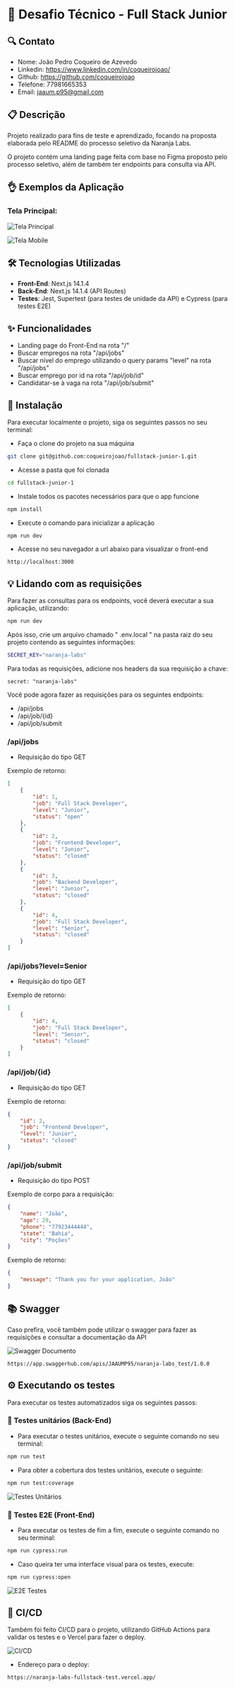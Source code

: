 # 🚀 Desafio Técnico - Full Stack Junior

## 🔍️ Contato

- Nome: João Pedro Coqueiro de Azevedo
- Linkedin: https://www.linkedin.com/in/coqueirojoao/
- Github: https://github.com/coqueirojoao
- Telefone: 77981665353
- Email: jaaum.p95@gmail.com

## 📋 Descrição
Projeto realizado para fins de teste e aprendizado, focando na proposta elaborada pelo README do processo seletivo da Naranja Labs.

O projeto contém uma landing page feita com base no Figma proposto pelo processo seletivo, além de também ter endpoints para consulta via API.

## 👌 Exemplos da Aplicação

### Tela Principal:

![Tela Principal](src/assets//readme/homepage.png)

![Tela Mobile](src/assets//readme/mobilepage.png)

## 🛠️ Tecnologias Utilizadas

- **Front-End**: Next.js 14.1.4
- **Back-End**: Next.js 14.1.4 (API Routes)
- **Testes**: Jest, Supertest (para testes de unidade da API) e Cypress (para testes E2E)

## ✨ Funcionalidades

- Landing page do Front-End na rota "/"
- Buscar empregos na rota "/api/jobs"
- Buscar nível do emprego utilizando o query params "level" na rota "/api/jobs"
- Buscar emprego por id na rota "/api/job/id"
- Candidatar-se à vaga na rota "/api/job/submit"


## 🔧 Instalação
Para executar localmente o projeto, siga os seguintes passos no seu terminal:

- Faça o clone do projeto na sua máquina

```bash
git clone git@github.com:coqueirojoao/fullstack-junior-1.git
```

- Acesse a pasta que foi clonada

```bash
cd fullstack-junior-1
```

- Instale todos os pacotes necessários para que o app funcione

```bash
npm install
```

- Execute o comando para inicializar a aplicação

```bash
npm run dev
```

- Acesse no seu navegador a url abaixo para visualizar o front-end 

```
http://localhost:3000
```

## 💡 Lidando com as requisições

Para fazer as consultas para os endpoints, você deverá executar a sua aplicação, utilizando:

```bash
npm run dev
```


Após isso, crie um arquivo chamado " .env.local " na pasta raiz do seu projeto contendo as seguintes informações:

```bash
SECRET_KEY="naranja-labs"
```

Para todas as requisições, adicione nos headers da sua requisição a chave:

```
secret: "naranja-labs"
```

Você pode agora fazer as requisições para os seguintes endpoints:

- /api/jobs
- /api/job/{id}
- /api/job/submit


### /api/jobs

- Requisição do tipo GET

Exemplo de retorno:

```json
[
    {
        "id": 1,
        "job": "Full Stack Developer",
        "level": "Junior",
        "status": "open"
    },
    {
        "id": 2,
        "job": "Frontend Developer",
        "level": "Junior",
        "status": "closed"
    },
    {
        "id": 3,
        "job": "Backend Developer",
        "level": "Junior",
        "status": "closed"
    },
    {
        "id": 4,
        "job": "Full Stack Developer",
        "level": "Senior",
        "status": "closed"
    }
]
```

### /api/jobs?level=Senior

- Requisição do tipo GET

Exemplo de retorno:

```json
[
    {
        "id": 4,
        "job": "Full Stack Developer",
        "level": "Senior",
        "status": "closed"
    }
]
```

### /api/job/{id}

- Requisição do tipo GET

Exemplo de retorno:

```json
{
    "id": 2,
    "job": "Frontend Developer",
    "level": "Junior",
    "status": "closed"
}
```

### /api/job/submit

- Requisição do tipo POST

Exemplo de corpo para a requisição:

```json
{
    "name": "João",
    "age": 29,
    "phone": "77923444444",
    "state": "Bahia",
    "city": "Poções"
}
```

Exemplo de retorno:

```json
{
    "message": "Thank you for your application, João"
}
```

## 📚 Swagger

Caso prefira, você também pode utilizar o swagger para fazer as requisições e consultar a documentação da API

![Swagger Documento](src/assets//readme/swaggerimg.png)

```
https://app.swaggerhub.com/apis/JAAUMP95/naranja-labs_test/1.0.0
```


## ⚙️ Executando os testes

Para executar os testes automatizados siga os seguintes passos:

### 🧪 Testes unitários (Back-End)
- Para executar o testes unitários, execute o seguinte comando no seu terminal:

```bash
npm run test
```

- Para obter a cobertura dos testes unitários, execute o seguinte:
```bash
npm run test:coverage
```

![Testes Unitários](src/assets//readme/unitcoverage.png)

### 🔩 Testes E2E (Front-End)

- Para executar os testes de fim a fim, execute o seguinte comando no seu terminal:

```bash
npm run cypress:run
```

- Caso queira ter uma interface visual para os testes, execute:

```bash
npm run cypress:open
```

![E2E Testes](src/assets/readme/e2ecoverage.png)

## 🧱 CI/CD

Também foi feito CI/CD para o projeto, utilizando GitHub Actions para validar os testes e o Vercel para fazer o deploy.

![CI/CD](src/assets//readme/cicd.png)

- Endereço para o deploy:

```
https://naranja-labs-fullstack-test.vercel.app/
```

